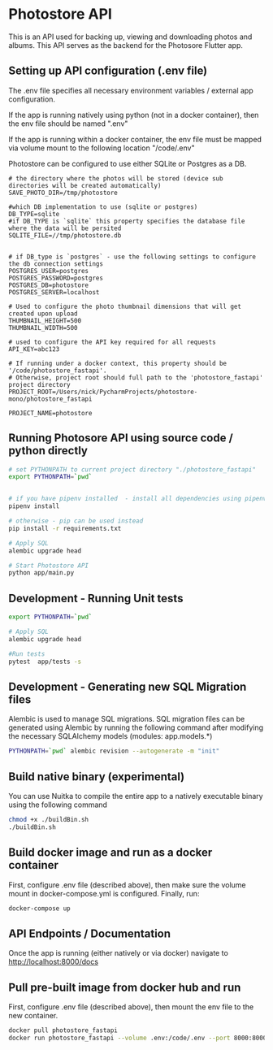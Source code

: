 # Photostore API

This is an API used for backing up, viewing and downloading photos and albums.
This API serves as the backend for the Photosore Flutter app. 


## Setting up API configuration (.env file)
The .env file specifies all necessary environment variables / external app configuration.

If the app is running natively using python (not in a docker container), then the env file should be named ".env"

If the app is running within a docker container, the env file must be mapped via volume mount to the following location
"/code/.env"

Photostore can be configured to use either SQLite or Postgres as a DB.
```
# the directory where the photos will be stored (device sub directories will be created automatically)
SAVE_PHOTO_DIR=/tmp/photostore

#which DB implementation to use (sqlite or postgres)
DB_TYPE=sqlite
#if DB_TYPE is `sqlite` this property specifies the database file where the data will be persited
SQLITE_FILE=//tmp/photostore.db


# if DB_type is `postgres` - use the following settings to configure the db connection settings
POSTGRES_USER=postgres
POSTGRES_PASSWORD=postgres
POSTGRES_DB=photostore
POSTGRES_SERVER=localhost

# Used to configure the photo thumbnail dimensions that will get created upon upload
THUMBNAIL_HEIGHT=500
THUMBNAIL_WIDTH=500

# used to configure the API key required for all requests
API_KEY=abc123

# If running under a docker context, this property should be '/code/photostore_fastapi'.
# Otherwise, project root should full path to the 'photostore_fastapi' project directory 
PROJECT_ROOT=/Users/nick/PycharmProjects/photostore-mono/photostore_fastapi

PROJECT_NAME=photostore
```

## Running Photosore API using source code / python directly
```bash
# set PYTHONPATH to current project directory "./photostore_fastapi"
export PYTHONPATH=`pwd`


# if you have pipenv installed  - install all dependencies using pipenv
pipenv install

# otherwise - pip can be used instead
pip install -r requirements.txt

# Apply SQL
alembic upgrade head

# Start Photostore API
python app/main.py 
```


## Development - Running Unit tests
```bash
export PYTHONPATH=`pwd`

# Apply SQL
alembic upgrade head

#Run tests
pytest  app/tests -s
```


## Development - Generating new SQL Migration files
Alembic is used to manage SQL migrations. SQL migration files can be generated using Alembic by running 
 the following command after modifying the necessary SQLAlchemy models (modules: app.models.*) 
```bash
PYTHONPATH=`pwd` alembic revision --autogenerate -m "init"
```


## Build native binary (experimental)
You can use Nuitka to compile the entire app to a natively executable binary using the following command
```bash
chmod +x ./buildBin.sh
./buildBin.sh
```



## Build docker image and run as a docker container
First, configure .env file (described above), then make sure the volume mount in docker-compose.yml is configured.
Finally, run:
```bash
docker-compose up
```


## API Endpoints / Documentation
Once the app is running (either natively or via docker)
navigate to [http://localhost:8000/docs](http://localhost:8000/docs)



## Pull pre-built image from docker hub and run
First, configure .env file (described above), then mount the env file to the new container.
```bash
docker pull photostore_fastapi
docker run photostore_fastapi --volume .env:/code/.env --port 8000:8000
```